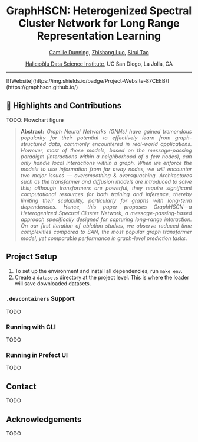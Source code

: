 <h1 align="center">
GraphHSCN: Heterogenized Spectral Cluster Network for Long Range Representation Learning</h1>
<div align="center">

  <a href="https://camille-004.github.io/">Camille Dunning</a>, <a href="https://www.linkedin.com/in/zhishang-luo-a51a8120b/">Zhishang Luo</a>, <a href="https://dylantao.github.io/">Sirui Tao</a>
  <p><a href="https://datascience.ucsd.edu/">Halıcıoğlu Data Science Institute</a>, UC San Diego, La Jolla, CA</p>

</div>
<hr />
[![Website](https://img.shields.io/badge/Project-Website-87CEEB)](https://graphhscn.github.io/)

<!-- [![Paper (First Draft)](https://img.shields.io/badge/Project-Paper-9cf)](https://drive.google.com/file/d/1kODg7Qw4hAj1e2Ct91R_tvom8MHdeGln/view) -->

## :rocket: Highlights and Contributions

TODO: Flowchart figure

>**<p align="justify"> Abstract:** *Graph Neural Networks (GNNs) have gained tremendous popularity for their potential to effectively learn from graph-structured data, commonly encountered in real-world applications. However, most of these models, based on the message-passing paradigm (interactions within a neighborhood of a few nodes), can only handle local interactions within a graph. When we enforce the models to use information from far away nodes, we will encounter two major issues — oversmoothing & oversquashing. Architectures such as the transformer and diffusion models are introduced to solve this; although transformers are powerful, they require significant computational resources for both training and inference, thereby limiting their scalability, particularly for graphs with long-term dependencies. Hence, this paper proposes GraphHSCN—a Heterogenized Spectral Cluster Network, a message-passing-based approach specifically designed for capturing long-range interaction. On our first iteration of ablation studies, we observe reduced time complexities compared to SAN, the most popular graph transformer model, yet comparable performance in graph-level prediction tasks.*

## Project Setup 
1. To set up the environment and install all dependencies, run `make env`.
2. Create a `datasets` directory at the project level. This is where the loader will save downloaded datasets.
  
### `.devcontainers` Support
TODO
### Running with CLI
TODO
### Running in Prefect UI
TODO
  
## Contact
TODO
  
## Acknowledgements
TODO
